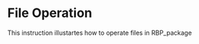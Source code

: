 File Operation
=======================
This instruction illustartes how to operate files in RBP_package